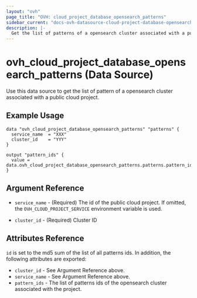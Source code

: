 ```yaml
---
layout: "ovh"
page_title: "OVH: cloud_project_database_opensearch_patterns"
sidebar_current: "docs-ovh-datasource-cloud-project-database-opensearch-patterns"
description: |-
  Get the list of patterns of a opensearch cluster associated with a public cloud project.
---
```


# ovh_cloud_project_database_opensearch_patterns (Data Source)

Use this data source to get the list of pattern of a opensearch cluster associated with a public cloud project.

## Example Usage

```hcl
data "ovh_cloud_project_database_opensearch_patterns" "patterns" {
  service_name  = "XXX"
  cluster_id    = "YYY"
}

output "pattern_ids" {
  value = data.ovh_cloud_project_database_opensearch_patterns.patterns.pattern_ids
}
```

## Argument Reference

* `service_name` - (Required) The id of the public cloud project. If omitted,
  the `OVH_CLOUD_PROJECT_SERVICE` environment variable is used.

* `cluster_id` - (Required) Cluster ID

## Attributes Reference

`id` is set to the md5 sum of the list of all patterns ids. In addition,
the following attributes are exported:

* `cluster_id` - See Argument Reference above.
* `service_name` - See Argument Reference above.
* `pattern_ids` - The list of patterns ids of the opensearch cluster associated with the project.

